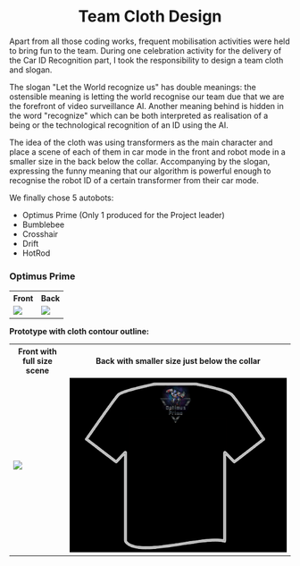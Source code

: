 <h1 align="center">
	Team Cloth Design
</h1>

Apart from all those coding works, frequent mobilisation activities were held to bring fun to the team. During one celebration activity for the delivery of the Car ID Recognition part, I took the responsibility to design a team cloth and slogan. 

The slogan "Let the World recognize us" has double meanings: the ostensible meaning is letting the world recognise our team due that we are the forefront of video surveillance AI. Another meaning behind is hidden in the word "recognize" which can be both interpreted as realisation of a being or the technological recognition of an ID using the AI.

The idea of the cloth was using transformers as the main character and place a scene of each of them in car mode in the front and robot mode in a smaller size in the back below the collar. Accompanying by the slogan, expressing the funny meaning that our algorithm is powerful enough to recognise the robot ID of a certain transformer from their car mode.

We finally chose 5 autobots: 

- Optimus Prime (Only 1 produced for the Project leader)
- Bumblebee
- Crosshair
- Drift
- HotRod

### Optimus Prime

<table>
  	<tr>
	    <th>Front</th>
	    <th>Back</th>
  	</tr>
  	<tr>
	    <td><img src="optimusPrime/optimusPrime_car_blackBgd.png"></td>
	    <td><img src="optimusPrime/optimusPrime_robot_blackBgd.png"></td>
  	</tr>
</table>

**Prototype with cloth contour outline:**

<table>
  	<tr>
	    <th>Front with full size scene</th>
	    <th>Back with smaller size just below the collar</th>
  	</tr>
  	<tr>
	    <td><img src="optimusPrime/optimusPrime_car_cloth.png"></td>
	    <td><img src="optimusPrime/optimusPrime_robot_cloth.png"></td>
  	</tr>
</table>